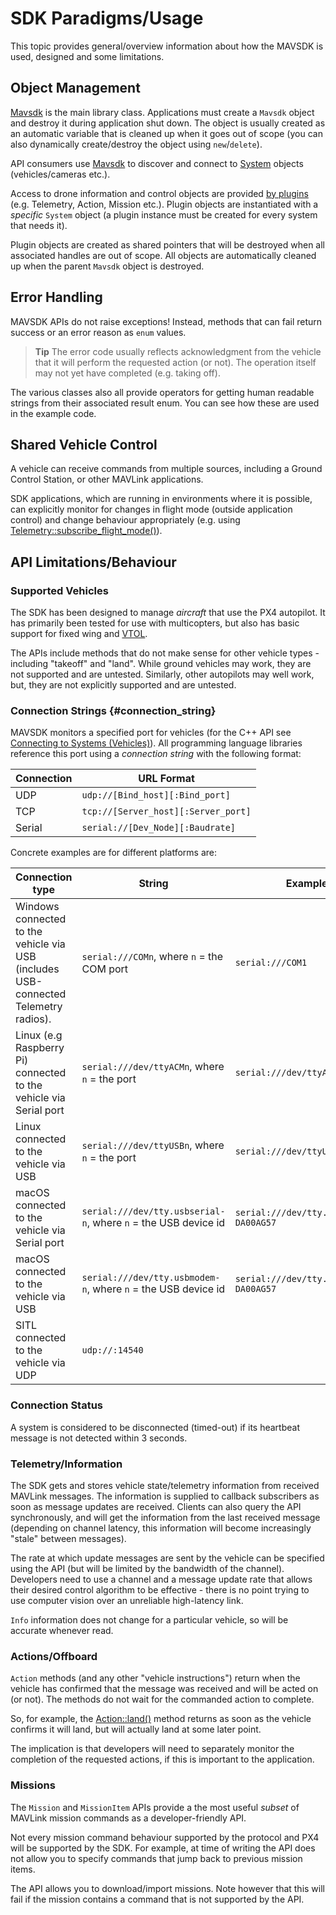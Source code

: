 # SDK Paradigms/Usage

This topic provides general/overview information about how the MAVSDK is used, designed and some limitations. 

## Object Management

[Mavsdk](../api_reference/classmavsdk_1_1_mavsdk.md) is the main library class. 
Applications must create a `Mavsdk` object and destroy it during application shut down. 
The object is usually created as an automatic variable that is cleaned up when it goes out of scope (you can also dynamically create/destroy the object using `new`/`delete`).

API consumers use [Mavsdk](../api_reference/classmavsdk_1_1_mavsdk.md) to discover and connect to [System](../api_reference/classmavsdk_1_1_system.md) objects (vehicles/cameras etc.). 

Access to drone information and control objects are provided [by plugins](../guide/using_plugins.md) (e.g. Telemetry, Action, Mission etc.).
Plugin objects are instantiated with a *specific* `System` object (a plugin instance must be created for every system that needs it).

Plugin objects are created as shared pointers that will be destroyed when all associated handles are out of scope.
All objects are automatically cleaned up when the parent `Mavsdk` object is destroyed.


## Error Handling

MAVSDK APIs do not raise exceptions! Instead, methods that can fail return success or an error reason as `enum` values.

> **Tip** The error code usually reflects acknowledgment from the vehicle that it will perform the requested action (or not). 
  The operation itself may not yet have completed (e.g. taking off).

The various classes also all provide operators for getting human readable strings from their associated result enum.
You can see how these are used in the example code.


## Shared Vehicle Control

A vehicle can receive commands from multiple sources, including a Ground Control Station, or other MAVLink applications.

SDK applications, which are running in environments where it is possible, can explicitly monitor for changes in flight mode 
(outside application control) and change behaviour appropriately (e.g. using [Telemetry::subscribe_flight_mode()](../api_reference/classmavsdk_1_1_telemetry.md#classmavsdk_1_1_telemetry_1a53db5fb36bf10fbc7ac004a3be9100a4)). 


## API Limitations/Behaviour

### Supported Vehicles

The SDK has been designed to manage *aircraft* that use the PX4 autopilot. 
It has primarily been tested for use with multicopters, but also has basic support for fixed wing and [VTOL](../guide/vtol.md).

The APIs include methods that do not make sense for other vehicle types - including "takeoff" and "land". 
While ground vehicles may work, they are not supported and are untested.
Similarly, other autopilots may well work, but, they are not explicitly supported and are untested.


### Connection Strings {#connection_string}

MAVSDK monitors a specified port for vehicles (for the C++ API see [Connecting to Systems (Vehicles)](../guide/connections.md)).
All programming language libraries reference this port using a *connection string* with the following format:

Connection | URL Format
--- | ---
UDP | `udp://[Bind_host][:Bind_port]`
TCP | `tcp://[Server_host][:Server_port]`
Serial | `serial://[Dev_Node][:Baudrate]`

Concrete examples are for different platforms are:

Connection type |  String | Example
--- | --- | ---
Windows connected to the vehicle via USB (includes USB-connected Telemetry radios).  | `serial:///COMn`,  where `n` = the COM port | `serial:///COM1`
Linux (e.g Raspberry Pi) connected to the vehicle via Serial port | `serial:///dev/ttyACMn`,  where `n` = the port | `serial:///dev/ttyACM0`
Linux connected to the vehicle via USB | `serial:///dev/ttyUSBn`,  where `n` = the port | `serial:///dev/ttyUSB0`
macOS connected to the vehicle via Serial port | `serial:///dev/tty.usbserial-n`,  where `n` = the USB device id | `serial:///dev/tty.usbserial-DA00AG57`
macOS connected to the vehicle via USB | `serial:///dev/tty.usbmodem-n`,  where `n` = the USB device id | `serial:///dev/tty.usbmodem--DA00AG57`
SITL connected to the vehicle via UDP | `udp://:14540`


### Connection Status

A system is considered to be disconnected (timed-out) if its heartbeat message is not detected within 3 seconds.


### Telemetry/Information

The SDK gets and stores vehicle state/telemetry information from received MAVLink messages. 
The information is supplied to callback subscribers as soon as message updates are received. 
Clients can also query the API synchronously, and will get the information from the last received message (depending on channel latency, this information will become increasingly "stale" between messages).

The rate at which update messages are sent by the vehicle can be specified using the API (but will be limited by the bandwidth of the channel). 
Developers need to use a channel and a message update rate that allows their desired control algorithm to be effective - there is no point trying to use computer vision over an unreliable high-latency link.

`Info` information does not change for a particular vehicle, so will be accurate whenever read.


### Actions/Offboard

`Action` methods (and any other "vehicle instructions") return when the vehicle has confirmed that the message was received and will be acted on (or not). 
The methods do not wait for the commanded action to complete.

So, for example, the [Action::land()](../api_reference/classmavsdk_1_1_action.md#classmavsdk_1_1_action_1af6429e1bdb2875deebfe98ed53da3d41) method returns as soon as the vehicle confirms it will land, but will actually land at some later point. 

The implication is that developers will need to separately monitor the completion of the requested actions, if this is important to the application.


### Missions

The `Mission` and `MissionItem` APIs provide a the most useful *subset* of MAVLink mission commands as a developer-friendly API. 

Not every mission command behaviour supported by the protocol and PX4 will be supported by the SDK. 
For example, at time of writing the API does not allow you to specify commands that jump back to previous mission items.

The API allows you to download/import missions. 
Note however that this will fail if the mission contains a command that is not supported by the API.



